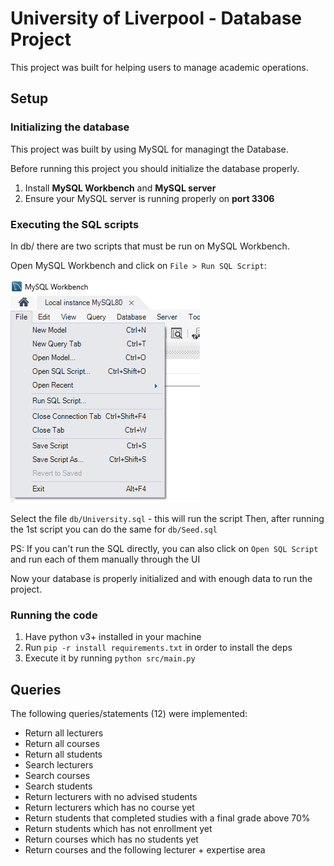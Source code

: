 # University of Liverpool - Database Project

This project was built for helping users to manage academic operations.

## Setup

### Initializing the database

This project was built by using MySQL for managingt the Database.

Before running this project you should initialize the database properly.

1. Install **MySQL Workbench** and **MySQL server**
2. Ensure your MySQL server is running properly on **port 3306**

### Executing the SQL scripts

In db/ there are two scripts that must be run on MySQL Workbench.

Open MySQL Workbench and click on `File > Run SQL Script`:

![alt text](image.png)

Select the file `db/University.sql` - this will run the script
Then, after running the 1st script you can do the same for `db/Seed.sql`

PS: If you can't run the SQL directly, you can also click on `Open SQL Script` and run each of them manually through the UI

Now your database is properly initialized and with enough data to run the project.

### Running the code

1. Have python v3+ installed in your machine
2. Run `pip -r install requirements.txt` in order to install the deps
3. Execute it by running `python src/main.py`

## Queries

The following queries/statements (12) were implemented:

- Return all lecturers
- Return all courses
- Return all students
- Search lecturers
- Search courses
- Search students
- Return lecturers with no advised students
- Return lecturers which has no course yet
- Return students that completed studies with a final grade above 70%
- Return students which has not enrollment yet
- Return courses which has no students yet
- Return courses and the following lecturer + expertise area
